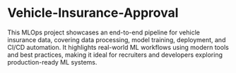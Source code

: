 # Vehicle-Insurance-Approval
This MLOps project showcases an end-to-end pipeline for vehicle insurance data, covering data processing, model training, deployment, and CI/CD automation. It highlights real-world ML workflows using modern tools and best practices, making it ideal for recruiters and developers exploring production-ready ML systems.
